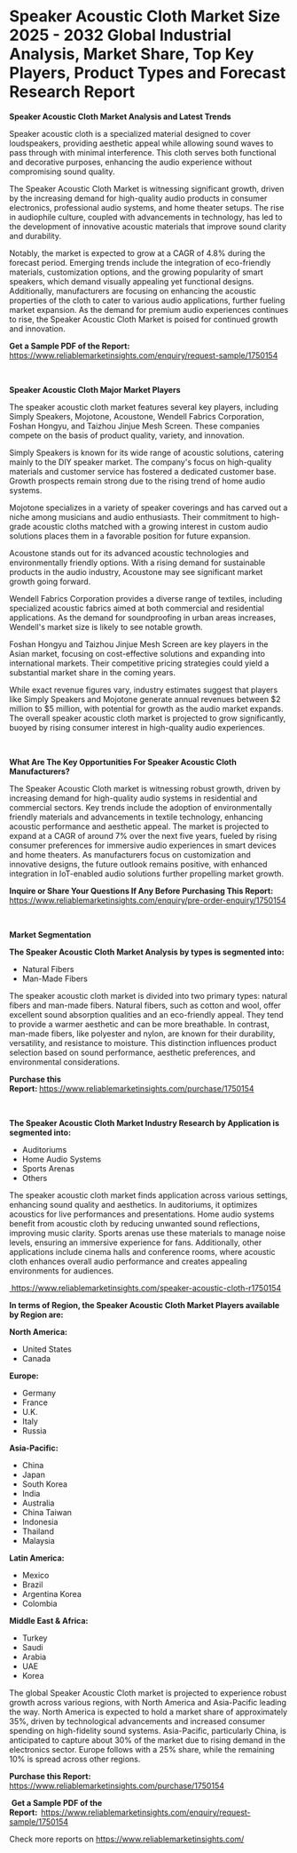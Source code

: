 <p><h1>Speaker Acoustic Cloth Market Size 2025 - 2032 Global Industrial Analysis, Market Share, Top Key Players, Product Types and Forecast Research Report</h1></p><p><strong>Speaker Acoustic Cloth Market Analysis and Latest Trends</strong></p>
<p><p>Speaker acoustic cloth is a specialized material designed to cover loudspeakers, providing aesthetic appeal while allowing sound waves to pass through with minimal interference. This cloth serves both functional and decorative purposes, enhancing the audio experience without compromising sound quality. </p><p>The Speaker Acoustic Cloth Market is witnessing significant growth, driven by the increasing demand for high-quality audio products in consumer electronics, professional audio systems, and home theater setups. The rise in audiophile culture, coupled with advancements in technology, has led to the development of innovative acoustic materials that improve sound clarity and durability. </p><p>Notably, the market is expected to grow at a CAGR of 4.8% during the forecast period. Emerging trends include the integration of eco-friendly materials, customization options, and the growing popularity of smart speakers, which demand visually appealing yet functional designs. Additionally, manufacturers are focusing on enhancing the acoustic properties of the cloth to cater to various audio applications, further fueling market expansion. As the demand for premium audio experiences continues to rise, the Speaker Acoustic Cloth Market is poised for continued growth and innovation.</p></p>
<p><strong>Get a Sample PDF of the Report:&nbsp;</strong> <a href="https://www.reliablemarketinsights.com/enquiry/request-sample/1750154?utm_campaign=3184&utm_medium=2&utm_source=Github&utm_content=ia&utm_term=01042025&utm_id=speaker-acoustic-cloth">https://www.reliablemarketinsights.com/enquiry/request-sample/1750154</a></p>
<p>&nbsp;</p>
<p><strong>Speaker Acoustic Cloth Major Market Players</strong></p>
<p><p>The speaker acoustic cloth market features several key players, including Simply Speakers, Mojotone, Acoustone, Wendell Fabrics Corporation, Foshan Hongyu, and Taizhou Jinjue Mesh Screen. These companies compete on the basis of product quality, variety, and innovation.</p><p>Simply Speakers is known for its wide range of acoustic solutions, catering mainly to the DIY speaker market. The company's focus on high-quality materials and customer service has fostered a dedicated customer base. Growth prospects remain strong due to the rising trend of home audio systems.</p><p>Mojotone specializes in a variety of speaker coverings and has carved out a niche among musicians and audio enthusiasts. Their commitment to high-grade acoustic cloths matched with a growing interest in custom audio solutions places them in a favorable position for future expansion.</p><p>Acoustone stands out for its advanced acoustic technologies and environmentally friendly options. With a rising demand for sustainable products in the audio industry, Acoustone may see significant market growth going forward.</p><p>Wendell Fabrics Corporation provides a diverse range of textiles, including specialized acoustic fabrics aimed at both commercial and residential applications. As the demand for soundproofing in urban areas increases, Wendell's market size is likely to see notable growth.</p><p>Foshan Hongyu and Taizhou Jinjue Mesh Screen are key players in the Asian market, focusing on cost-effective solutions and expanding into international markets. Their competitive pricing strategies could yield a substantial market share in the coming years.</p><p>While exact revenue figures vary, industry estimates suggest that players like Simply Speakers and Mojotone generate annual revenues between $2 million to $5 million, with potential for growth as the audio market expands. The overall speaker acoustic cloth market is projected to grow significantly, buoyed by rising consumer interest in high-quality audio experiences.</p></p>
<p>&nbsp;</p>
<p><strong>What Are The Key Opportunities For Speaker Acoustic Cloth Manufacturers?</strong></p>
<p><p>The Speaker Acoustic Cloth market is witnessing robust growth, driven by increasing demand for high-quality audio systems in residential and commercial sectors. Key trends include the adoption of environmentally friendly materials and advancements in textile technology, enhancing acoustic performance and aesthetic appeal. The market is projected to expand at a CAGR of around 7% over the next five years, fueled by rising consumer preferences for immersive audio experiences in smart devices and home theaters. As manufacturers focus on customization and innovative designs, the future outlook remains positive, with enhanced integration in IoT-enabled audio solutions further propelling market growth.</p></p>
<p><strong>Inquire or Share Your Questions If Any Before Purchasing This Report:</strong> <a href="https://www.reliablemarketinsights.com/enquiry/pre-order-enquiry/1750154?utm_campaign=3184&utm_medium=2&utm_source=Github&utm_content=ia&utm_term=01042025&utm_id=speaker-acoustic-cloth">https://www.reliablemarketinsights.com/enquiry/pre-order-enquiry/1750154</a></p>
<p>&nbsp;</p>
<p><strong>Market Segmentation</strong></p>
<p><strong>The Speaker Acoustic Cloth Market Analysis by types is segmented into:</strong></p>
<p><ul><li>Natural Fibers</li><li>Man-Made Fibers</li></ul></p>
<p><p>The speaker acoustic cloth market is divided into two primary types: natural fibers and man-made fibers. Natural fibers, such as cotton and wool, offer excellent sound absorption qualities and an eco-friendly appeal. They tend to provide a warmer aesthetic and can be more breathable. In contrast, man-made fibers, like polyester and nylon, are known for their durability, versatility, and resistance to moisture. This distinction influences product selection based on sound performance, aesthetic preferences, and environmental considerations.</p></p>
<p><strong>Purchase this Report:&nbsp;</strong><a href="https://www.reliablemarketinsights.com/purchase/1750154?utm_campaign=3184&utm_medium=2&utm_source=Github&utm_content=ia&utm_term=01042025&utm_id=speaker-acoustic-cloth">https://www.reliablemarketinsights.com/purchase/1750154</a></p>
<p>&nbsp;</p>
<p><strong>The Speaker Acoustic Cloth Market Industry Research by Application is segmented into:</strong></p>
<p><ul><li>Auditoriums</li><li>Home Audio Systems</li><li>Sports Arenas</li><li>Others</li></ul></p>
<p><p>The speaker acoustic cloth market finds application across various settings, enhancing sound quality and aesthetics. In auditoriums, it optimizes acoustics for live performances and presentations. Home audio systems benefit from acoustic cloth by reducing unwanted sound reflections, improving music clarity. Sports arenas use these materials to manage noise levels, ensuring an immersive experience for fans. Additionally, other applications include cinema halls and conference rooms, where acoustic cloth enhances overall audio performance and creates appealing environments for audiences.</p></p>
<p><a href="https://www.reliablemarketinsights.com/speaker-acoustic-cloth-r1750154?utm_campaign=3184&utm_medium=2&utm_source=Github&utm_content=ia&utm_term=01042025&utm_id=speaker-acoustic-cloth">&nbsp;https://www.reliablemarketinsights.com/speaker-acoustic-cloth-r1750154</a></p>
<p><strong>In terms of Region, the Speaker Acoustic Cloth Market Players available by Region are:</strong></p>
<p>
    <p> <strong> North America: </strong>
        <ul>
            <li>United States</li>
            <li>Canada</li>
        </ul>
        </p> 
    <p> <strong> Europe: </strong>
        <ul>
            <li>Germany</li>
            <li>France</li>
            <li>U.K.</li>
            <li>Italy</li>
            <li>Russia</li>
        </ul>
        </p> 
    <p> <strong> Asia-Pacific: </strong>
        <ul>
            <li>China</li>
            <li>Japan</li>
            <li>South Korea</li>
            <li>India</li>
            <li>Australia</li>
            <li>China Taiwan</li>
            <li>Indonesia</li>
            <li>Thailand</li>
            <li>Malaysia</li>
        </ul>
        </p> 
    <p> <strong> Latin America: </strong>
        <ul>
            <li>Mexico</li>
            <li>Brazil</li>
            <li>Argentina Korea</li>
            <li>Colombia</li>
        </ul>
        </p> 
    <p> <strong> Middle East & Africa: </strong>
        <ul>
            <li>Turkey</li>
            <li>Saudi</li>
            <li>Arabia</li>
            <li>UAE</li>
            <li>Korea</li>
        </ul>
    </p>
    </p>
<p><p>The global Speaker Acoustic Cloth market is projected to experience robust growth across various regions, with North America and Asia-Pacific leading the way. North America is expected to hold a market share of approximately 35%, driven by technological advancements and increased consumer spending on high-fidelity sound systems. Asia-Pacific, particularly China, is anticipated to capture about 30% of the market due to rising demand in the electronics sector. Europe follows with a 25% share, while the remaining 10% is spread across other regions.</p></p>
<p><strong>Purchase this Report: </strong><a href="https://www.reliablemarketinsights.com/purchase/1750154?utm_campaign=3184&utm_medium=2&utm_source=Github&utm_content=ia&utm_term=01042025&utm_id=speaker-acoustic-cloth">https://www.reliablemarketinsights.com/purchase/1750154</a></p>
<p>&nbsp;<strong>Get a Sample PDF of the Report:&nbsp;&nbsp;</strong><a href="https://www.reliablemarketinsights.com/enquiry/request-sample/1750154?utm_campaign=3184&utm_medium=2&utm_source=Github&utm_content=ia&utm_term=01042025&utm_id=speaker-acoustic-cloth">https://www.reliablemarketinsights.com/enquiry/request-sample/1750154</a></p>
<p><strong></strong></p>
<p>Check more reports on <a href="https://www.reliablemarketinsights.com/?utm_campaign=3184&utm_medium=2&utm_source=Github&utm_content=ia&utm_term=01042025&utm_id=speaker-acoustic-cloth">https://www.reliablemarketinsights.com/</a></p>
